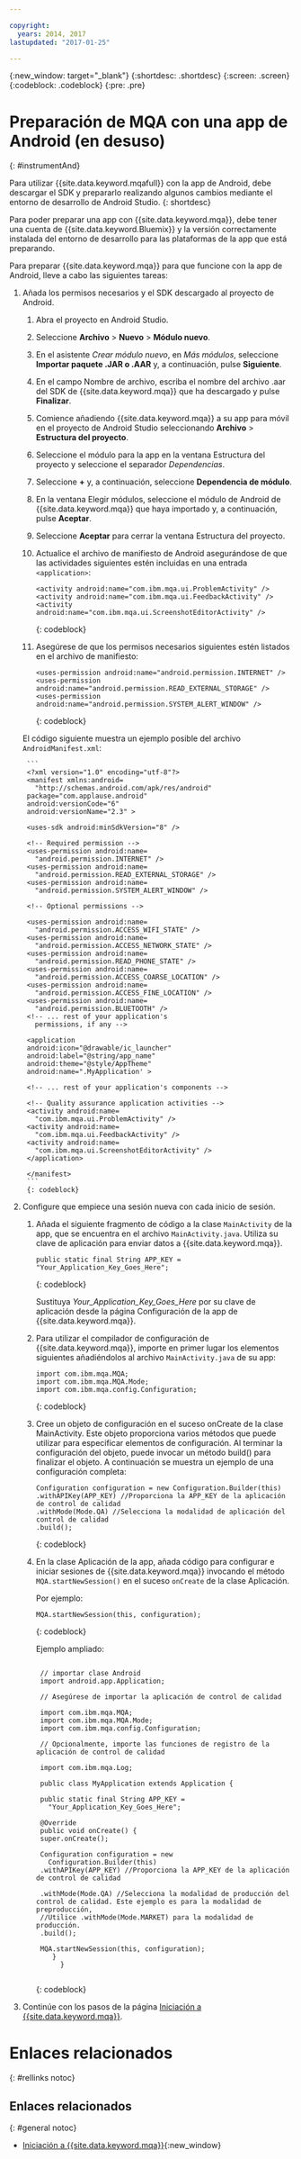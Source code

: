```yaml
---

copyright:
  years: 2014, 2017
lastupdated: "2017-01-25"

---
```


{:new_window: target="_blank"}
{:shortdesc: .shortdesc}
{:screen: .screen}
{:codeblock: .codeblock}
{:pre: .pre}


# Preparación de MQA con una app de Android (en desuso)
{: #instrumentAnd}


Para utilizar {{site.data.keyword.mqafull}} con la app de Android, debe descargar el SDK y prepararlo realizando algunos cambios mediante el entorno de desarrollo de Android Studio.
{: shortdesc}

Para poder preparar una app con {{site.data.keyword.mqa}}, debe tener una cuenta de {{site.data.keyword.Bluemix}} y la versión correctamente instalada del entorno de desarrollo para las plataformas de la app que está preparando.

Para preparar {{site.data.keyword.mqa}} para que funcione con la app de Android, lleve a cabo las siguientes tareas:

1. Añada los permisos necesarios y el SDK descargado al proyecto de Android.

	1. Abra el proyecto en Android Studio.
	
	2. Seleccione **Archivo** > **Nuevo** > **Módulo nuevo**.
	
	3. En el asistente *Crear módulo nuevo*, en *Más módulos*, seleccione **Importar paquete .JAR o .AAR** y, a continuación, pulse **Siguiente**.
	
	4. En el campo Nombre de archivo, escriba el nombre del archivo .aar del SDK de {{site.data.keyword.mqa}} que ha descargado y pulse **Finalizar**.
	
	5. Comience añadiendo {{site.data.keyword.mqa}} a su app para móvil en el proyecto de Android Studio seleccionando **Archivo** > **Estructura del proyecto**.
	
	6. Seleccione el módulo para la app en la ventana Estructura del proyecto y seleccione el separador *Dependencias*.
	
	7. Seleccione **+** y, a continuación, seleccione **Dependencia de módulo**.
	
	8. En la ventana Elegir módulos, seleccione el módulo de Android de {{site.data.keyword.mqa}} que haya importado y, a continuación, pulse **Aceptar**.
	
	9. Seleccione **Aceptar** para cerrar la ventana Estructura del proyecto.
	
	10. Actualice el archivo de manifiesto de Android asegurándose de que las actividades siguientes estén incluidas en una entrada `<application>`:
	    
		```
		<activity android:name="com.ibm.mqa.ui.ProblemActivity" />
		<activity android:name="com.ibm.mqa.ui.FeedbackActivity" />
		<activity android:name="com.ibm.mqa.ui.ScreenshotEditorActivity" />
		```
		{: codeblock}
	   
	11. Asegúrese de que los permisos necesarios siguientes estén listados en el archivo de manifiesto:
	
		```
		<uses-permission android:name="android.permission.INTERNET" /> 
		<uses-permission android:name="android.permission.READ_EXTERNAL_STORAGE" />
		<uses-permission android:name="android.permission.SYSTEM_ALERT_WINDOW" />
		```
		{: codeblock}
   
	El código siguiente muestra un ejemplo posible del archivo `AndroidManifest.xml`:

		```
		<?xml version="1.0" encoding="utf-8"?>
        <manifest xmlns:android=
		  "http://schemas.android.com/apk/res/android"
        package="com.applause.android"
        android:versionCode="6"
        android:versionName="2.3" >

        <uses-sdk android:minSdkVersion="8" />

        <!-- Required permission -->
        <uses-permission android:name=
		  "android.permission.INTERNET" /> 
        <uses-permission android:name=
		  "android.permission.READ_EXTERNAL_STORAGE" />
        <uses-permission android:name=
		  "android.permission.SYSTEM_ALERT_WINDOW" /> 

        <!-- Optional permissions -->
  
        <uses-permission android:name=
		  "android.permission.ACCESS_WIFI_STATE" />
        <uses-permission android:name=
		  "android.permission.ACCESS_NETWORK_STATE" />
        <uses-permission android:name=
		  "android.permission.READ_PHONE_STATE" />
        <uses-permission android:name=
		  "android.permission.ACCESS_COARSE_LOCATION" />
        <uses-permission android:name=
		  "android.permission.ACCESS_FINE_LOCATION" />
        <uses-permission android:name=
		  "android.permission.BLUETOOTH" />
        <!-- ... rest of your application's 
		  permissions, if any -->

        <application
        android:icon="@drawable/ic_launcher"
        android:label="@string/app_name"
        android:theme="@style/AppTheme"
        android:name=".MyApplication' >

        <!-- ... rest of your application's components -->

        <!-- Quality assurance application activities -->
        <activity android:name=
		  "com.ibm.mqa.ui.ProblemActivity" />
        <activity android:name=
		  "com.ibm.mqa.ui.FeedbackActivity" />
        <activity android:name=
		  "com.ibm.mqa.ui.ScreenshotEditorActivity" /> 
        </application>

        </manifest>
		```
	    {: codeblock}

2. Configure que empiece una sesión nueva con cada inicio de sesión.

	1. Añada el siguiente fragmento de código a la clase `MainActivity` de la app, que se encuentra en el archivo `MainActivity.java`. Utiliza su clave de aplicación para enviar datos a {{site.data.keyword.mqa}}.
		 
		```
		public static final String APP_KEY = "Your_Application_Key_Goes_Here";
		```
		{: codeblock}
		
		Sustituya *Your_Application_Key_Goes_Here* por su clave de aplicación desde la página Configuración de la app de {{site.data.keyword.mqa}}.
	
	2. Para utilizar el compilador de configuración de {{site.data.keyword.mqa}}, importe en primer lugar los elementos siguientes añadiéndolos al archivo `MainActivity.java` de su app: 
		
		```
		import com.ibm.mqa.MQA;
		import com.ibm.mqa.MQA.Mode;
		import com.ibm.mqa.config.Configuration;
		```
		{: codeblock}
		
	3. Cree un objeto de configuración en el suceso onCreate de la clase MainActivity. Este objeto proporciona varios métodos que puede utilizar para especificar elementos de configuración. Al terminar la configuración del objeto, puede invocar un método build() para finalizar el objeto. A continuación se muestra un ejemplo de una configuración completa:
	
		```
		Configuration configuration = new Configuration.Builder(this)
		.withAPIKey(APP_KEY) //Proporciona la APP_KEY de la aplicación de control de calidad
		.withMode(Mode.QA) //Selecciona la modalidad de aplicación del control de calidad
		.build();
		```
		{: codeblock}
	
	4. En la clase Aplicación de la app, añada código para configurar e iniciar sesiones de {{site.data.keyword.mqa}} invocando el método `MQA.startNewSession()` en el suceso `onCreate` de la clase Aplicación.
	
	    Por ejemplo: 
		   
		```
		MQA.startNewSession(this, configuration);
		```
		{: codeblock}

        Ejemplo ampliado:

		<pre><code>
		// importar clase Android
        import android.app.Application;

        // Asegúrese de importar la aplicación de control de calidad
		
        import com.ibm.mqa.MQA;
        import com.ibm.mqa.MQA.Mode;
        import com.ibm.mqa.config.Configuration;

        // Opcionalmente, importe las funciones de registro de la aplicación de control de calidad
		
        import com.ibm.mqa.Log;

        public class MyApplication extends Application {
 
	    public static final String APP_KEY = 
		  "Your_Application_Key_Goes_Here";
 
	    @Override
	    public void onCreate() {
		super.onCreate();
		 
		Configuration configuration = new 
		  Configuration.Builder(this)
		.withAPIKey(APP_KEY) //Proporciona la APP_KEY de la aplicación de control de calidad
		
		.withMode(Mode.QA) //Selecciona la modalidad de producción del control de calidad. Este ejemplo es para la modalidad de preproducción,
		//Utilice .withMode(Mode.MARKET) para la modalidad de producción.
		.build();
 
		MQA.startNewSession(this, configuration);
	       }
             }
		</code></pre>
		{: codeblock}

3. Continúe con los pasos de la página [Iniciación a {{site.data.keyword.mqa}}](index.html).


# Enlaces relacionados
{: #rellinks notoc}

## Enlaces relacionados
{: #general notoc}
* [Iniciación a {{site.data.keyword.mqa}}](index.html){:new_window}

